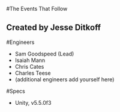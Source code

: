 #The Events That Follow
## Created by Jesse Ditkoff

#Engineers
- Sam Goodspeed (Lead)
- Isaiah Mann
- Chris Cates
- Charles Teese
- (additional engineers add yourself here)

#Specs
- Unity, v5.5.0f3
